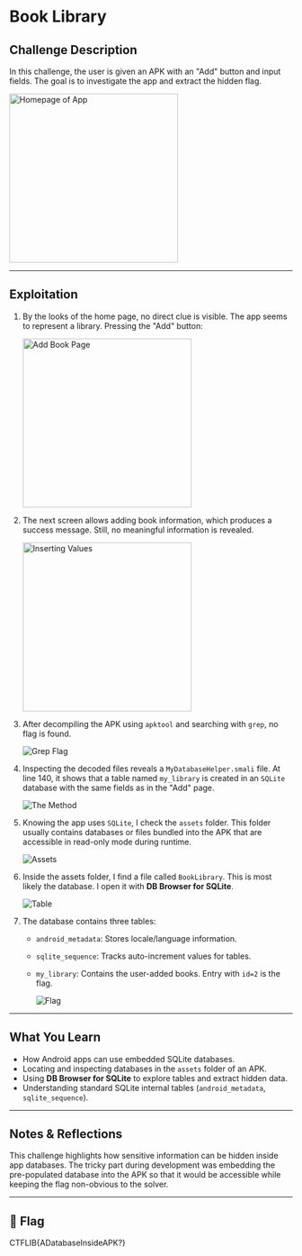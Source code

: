 # Book Library

##  Challenge Description

In this challenge, the user is given an APK with an "Add" button and input fields. The goal is to investigate the app and extract the hidden flag.

<img src="https://github.com/user-attachments/assets/7aa6c1b9-e776-4569-946d-41a90e18b856" alt="Homepage of App" width="300"/>

---

## Exploitation

1. By the looks of the home page, no direct clue is visible. The app seems to represent a library. Pressing the "Add" button:

   <img src="https://github.com/user-attachments/assets/bdeaa3d9-5901-4dcd-8f27-c7509fbaaecb" alt="Add Book Page" width="300"/>

2. The next screen allows adding book information, which produces a success message. Still, no meaningful information is revealed.

   <img src="https://github.com/user-attachments/assets/db8d1ca7-e659-4fa4-b233-a5bf936f32e6" alt="Inserting Values" width="300"/>

3. After decompiling the APK using `apktool` and searching with `grep`, no flag is found.

   ![Grep Flag](https://github.com/user-attachments/assets/521dcbfa-5276-46ec-a6ab-598d56210352)

4. Inspecting the decoded files reveals a `MyDatabaseHelper.smali` file. At line 140, it shows that a table named `my_library` is created in an `SQLite` database with the same fields as in the "Add" page.

   ![The Method](https://github.com/user-attachments/assets/0c329028-de79-4fd9-8549-2f2ddc037562)

5. Knowing the app uses `SQLite`, I check the `assets` folder. This folder usually contains databases or files bundled into the APK that are accessible in read-only mode during runtime.

   ![Assets](https://github.com/user-attachments/assets/da457b47-7f54-48cf-85cb-44e6f2325e75)

6. Inside the assets folder, I find a file called `BookLibrary`. This is most likely the database. I open it with **DB Browser for SQLite**.

   ![Table](https://github.com/user-attachments/assets/b184acf0-0203-4cb0-bcb5-985754e92b28)

7. The database contains three tables:
   - `android_metadata`: Stores locale/language information.
   - `sqlite_sequence`: Tracks auto-increment values for tables.
   - `my_library`: Contains the user-added books. Entry with `id=2` is the flag.

     ![Flag](https://github.com/user-attachments/assets/91166b82-2c47-46c4-a59c-9088e1bf282d)

---

## What You Learn

- How Android apps can use embedded SQLite databases.
- Locating and inspecting databases in the `assets` folder of an APK.
- Using **DB Browser for SQLite** to explore tables and extract hidden data.
- Understanding standard SQLite internal tables (`android_metadata`, `sqlite_sequence`).

---

## Notes & Reflections

This challenge highlights how sensitive information can be hidden inside app databases. The tricky part during development was embedding the pre-populated database into the APK so that it would be accessible while keeping the flag non-obvious to the solver.

---

## 🏁 Flag

CTFLIB{ADatabaseInsideAPK?}
